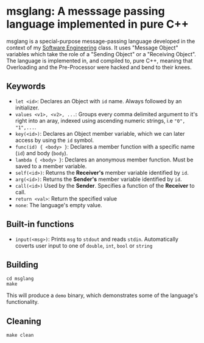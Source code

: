 # msglang: A messsage passing language implemented in pure C++

msglang is a special-purpose message-passing language developed in the context of my [Software Engineering](https://www.csd.uoc.gr/~hy352/) class.
It uses "Message Object" variables which take the role of a "Sending Object" or a "Receiving Object".
The language is implemented in, and compiled to, pure C++, meaning that Overloading and the Pre-Processor were hacked and bend to their knees.


## Keywords
- ``let <id>``: Declares an Object with ``id`` name. Always followed by an initializer.
- ``values <v1>, <v2>, ...``: Groups every comma delimited argument to it's right into an aray, indexed using ascending numeric strings, i.e ```"0", "1",...```.
- ``key(<id>)``: Declares an Object member variable, which we can later access by using the ``id`` symbol.
- ``func(id) { <body> }``: Declares a member function with a specific name (``id``) and body (``body``).
- ``lambda { <body> }``: Declares an anonymous member function. Must be saved to a member variable.
- ``self(<id>)``: Returns the **Receiver's** member variable identified by ``id``. 
- ``arg(<id>)``: Returns the **Sender's** member variable identified by ``id``.
- ``call(<id>)`` Used by the **Sender**. Specifies a function of the **Receiver** to call.
- ``return <val>``: Return the specified value
- ``none``: The language's empty value.

## Built-in functions
- ``input(<msg>)``: Prints ``msg`` to ``stdout`` and reads ``stdin``. Automatically coverts user input to one of ``double``, ``int``, ``bool`` or ``string``

## Building
```
cd msglang
make
```
This will produce a ``demo`` binary, which demonstrates some of the language's functionality.

## Cleaning
```
make clean
```

